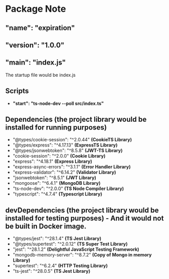 # Package Note

## "name": "expiration"

## "version": "1.0.0"

## "main": "index.js"

The startup file would be index.js

## Scripts

- **"start": "ts-node-dev --poll src/index.ts"**

## Dependencies (the project library would be installed for running purposes)

- "@types/cookie-session": "^2.0.44" **(CookieTS Library)**
- "@types/express": "^4.17.13" **(ExpressTS Library)**
- "@types/jsonwebtoken": "^8.5.8" **(JWT-TS Library)**
- "cookie-session": "^2.0.0" **(Cookie Library)**
- "express": "^4.18.1" **(Express Library)**
- "express-async-errors": "^3.1.1" **(Error Handler Library)**
- "express-validator": "^6.14.2" **(Validator Library)**
- "jsonwebtoken": "^8.5.1" **(JWT Library)**
- "mongoose": "^6.4.1" **(MongoDB Library)**
- "ts-node-dev": "^2.0.0" **(TS Node Compiler Library)**
- "typescript": "^4.7.4" **(Typescript Library)**

## devDependencies (the project library would be installed for testing purposes) - And it would not be built in Docker image.

- "@types/jest": "^28.1.4" **(TS Jest Library)**
- "@types/supertest": "^2.0.12" **(TS Super Test Library)**
- "jest": "^28.1.2" **(Delightful JavaScript Testing Framework)**
- "mongodb-memory-server": "^8.7.2" **(Copy of Mongo in memory Library)**
- "supertest": "^6.2.4" **(HTTP Testing Library)**
- "ts-jest": "^28.0.5" **(TS Jest Library)**
